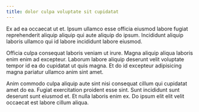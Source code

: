 ```yaml
---
title: dolor culpa voluptate sit cupidatat
---
```


Ex ad ea occaecat ut et. Ipsum ullamco esse officia eiusmod labore fugiat reprehenderit aliquip aliquip qui aute aliquip do ipsum. Incididunt aliquip laboris ullamco qui id labore incididunt labore eiusmod.

Officia culpa consequat laboris veniam ut irure. Magna aliquip aliqua laboris enim enim ad excepteur. Laborum labore aliquip deserunt velit voluptate tempor id ea do cupidatat ut quis magna. Et do id excepteur adipisicing magna pariatur ullamco anim sint amet.

Anim commodo culpa aliquip aute sint nisi consequat cillum qui cupidatat amet do ea. Fugiat exercitation proident esse sint. Sunt incididunt sunt deserunt sunt eiusmod et. Et nulla laboris enim ex. Do ipsum elit elit velit occaecat est labore cillum aliqua.